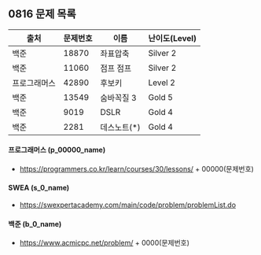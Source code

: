 
## 0816 문제 목록


| 출처         | 문제번호 | 이름        | 난이도(Level) |
| ------------ | -------- | ----------- | ------------- |
| 백준         | 18870    | 좌표압축    | Silver 2      |
| 백준         | 11060    | 점프 점프   | Silver 2      |
| 프로그래머스 | 42890    | 후보키      | Level 2       |
| 백준         | 13549    | 숨바꼭질 3  | Gold 5        |
| 백준         | 9019     | DSLR        | Gold 4        |
| 백준         | 2281     | 데스노트(*) | Gold 4        |



#### 프로그래머스 (p_00000_name)

- https://programmers.co.kr/learn/courses/30/lessons/ + 00000(문제번호)

#### SWEA (s_0_name)

- https://swexpertacademy.com/main/code/problem/problemList.do

#### 백준 (b_0_name)

- https://www.acmicpc.net/problem/ + 0000(문제번호)

